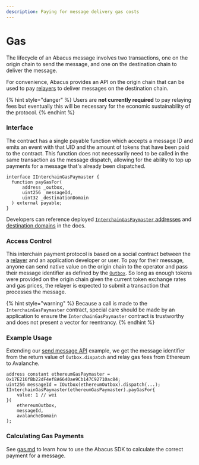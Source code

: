 ```yaml
---
description: Paying for message delivery gas costs
---
```


# Gas

The lifecycle of an Abacus message involves two transactions, one on the origin chain to send the message, and one on the destination chain to deliver the message.

For convenience, Abacus provides an API on the origin chain that can be used to pay [relayers](../../protocol/agents/relayer.md) to deliver messages on the destination chain.

{% hint style="danger" %}
Users are **not currently required** to pay relaying fees but eventually this will be necessary for the economic sustainability of the protocol.
{% endhint %}

### Interface

The contract has a single payable function which accepts a message ID and emits an event with that UID and the amount of tokens that have been paid to the contract. This function does not necessarily need to be called in the same transaction as the message dispatch, allowing for the ability to top up payments for a message that's already been dispatched.

```solidity
interface IInterchainGasPaymaster {
  function payGasFor(
      address _outbox,
      uint256 _messageId,
      uint32 _destinationDomain
  ) external payable;
}
```

Developers can reference deployed [`InterchainGasPaymaster` addresses](broken-reference) and [destination domains](../domains.md) in the docs.

### Access Control

This interchain payment protocol is based on a social contract between the a [relayer](../../protocol/agents/relayer.md) and an application developer or user. To pay for their message, anyone can send native value on the origin chain to the operator and pass their message identifier as defined by the [`Outbox`](../../protocol/messaging/outbox.md). So long as enough tokens were provided on the origin chain given the current token exchange rates and gas prices, the relayer is expected to submit a transaction that processes the message.

{% hint style="warning" %}
Because a call is made to the `InterchainGasPaymaster` contract, special care should be made by an application to ensure the `InterchainGasPaymaster` contract is trustworthy and does not present a vector for reentrancy.
{% endhint %}

### Example Usage

Extending our [send message API](send.md) example, we get the message identifier from the return value of `Outbox.dispatch` and relay gas fees from Ethereum to Avalanche.

```solidity
address constant ethereumGasPaymaster = 0x17E216fBb22dF4ef8A6640ae9Cb147C92710ac84;
uint256 messageId = IOutbox(ethereumOutbox).dispatch(...);
IInterchainGasPaymaster(ethereumGasPaymaster).payGasFor{
    value: 1 // wei
}(
    ethereumOutbox,
    messageId,
    avalancheDomain
);
```

### Calculating Gas Payments

See [gas.md](../building-applications/nodejs-sdk/gas.md "mention") to learn how to use the Abacus SDK to calculate the correct payment for a message.
